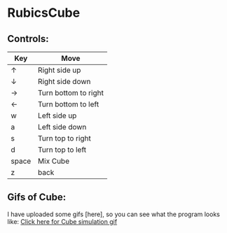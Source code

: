 # RubicsCube

## Controls:
| Key  | Move |
| ------------- | ------------- |
| ↑  | Right side up  |
| ↓  | Right side down  |
| →  | Turn bottom to right |
| ←  | Turn bottom to left |
| w  | Left side up  |
| a  | Left side down  |
| s  | Turn top to right |
| d  | Turn top to left |
| space | Mix Cube |
| z | back |

## Gifs of Cube:
I have uploaded some gifs [here], so you can see what the program looks like:
[Click here for Cube simulation gif](https://drive.google.com/folderview?id=1eLA_Ay4mAeNofOeY7l7ZYu2roff85D3Z)
